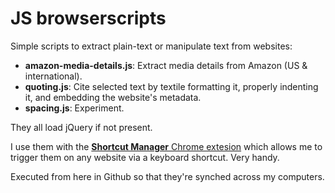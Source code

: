 JS browserscripts
===================

Simple scripts to extract plain-text or manipulate text from websites:

* **amazon-media-details.js**: Extract media details from Amazon (US & international). 
* **quoting.js**: Cite selected text by textile formatting it, properly indenting it, and embedding the website's metadata.
* **spacing.js**: Experiment.

They all load jQuery if not present.

I use them with the [**Shortcut Manager** Chrome extesion](https://chrome.google.com/webstore/detail/shortcut-manager/mgjjeipcdnnjhgodgjpfkffcejoljijf?hl=en) which allows me to trigger them on any website via a keyboard shortcut. Very handy.

Executed from here in Github so that they're synched across my computers.
